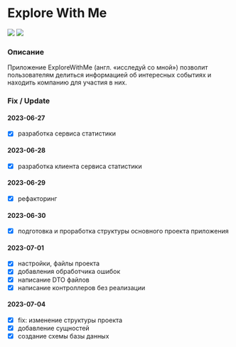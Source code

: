 # Explore With Me

![](https://img.shields.io/github/languages/count/zg-devj/java-explore-with-me)
![](https://img.shields.io/github/languages/code-size/zg-devj/java-explore-with-me)

### Описание
Приложение ExploreWithMe (англ. «исследуй со мной») позволит пользователям делиться информацией об интересных событиях и находить компанию для участия в них.

### Fix / Update

#### 2023-06-27
- [x] разработка сервиса статистики
#### 2023-06-28
- [x] разработка клиента сервиса статистики
#### 2023-06-29
- [x] рефакторинг
#### 2023-06-30
- [x] подготовка и проработка структуры основного проекта приложения
#### 2023-07-01
- [x] настройки, файлы проекта
- [x] добавления обработчика ошибок
- [x] написание DTO файлов
- [x] написание контроллеров без реализации
#### 2023-07-04
- [x] fix: изменение структуры проекта
- [x] добавление сущностей
- [x] создание схемы базы данных